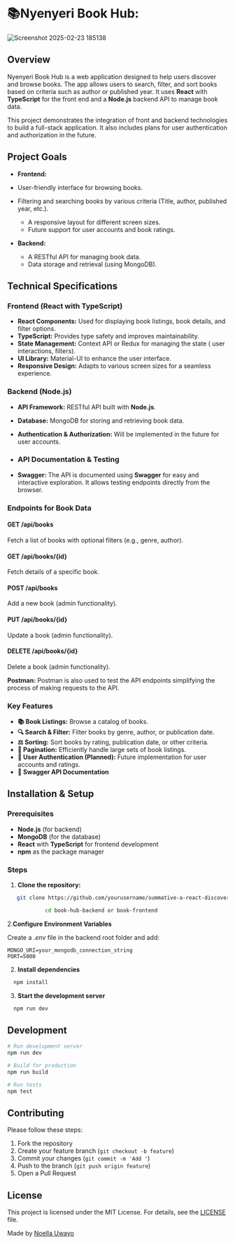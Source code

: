 # 📚Nyenyeri Book Hub: 

![Screenshot 2025-02-23 185138](https://github.com/user-attachments/assets/c4bedb63-446f-4678-a195-48b9b9dcce8e)


## Overview
Nyenyeri Book Hub is a web application designed to help users discover and browse books. The app allows users to search, filter, and sort books based on criteria such as author or  published year. It uses **React** with **TypeScript** for the front end and a **Node.js** backend API to manage book data. 

This project demonstrates the integration of front and backend technologies to build a full-stack application. It also includes plans for user authentication and authorization in the future.

## Project Goals

- **Frontend:**
 - User-friendly interface for browsing books.
- Filtering and searching books by various criteria (Title, author, published year, etc.).
  - A responsive layout for different screen sizes.
  - Future support for user accounts and book ratings.

- **Backend:**
  - A RESTful API for managing book data.
  - Data storage and retrieval (using MongoDB).

## Technical Specifications

### Frontend (React with TypeScript)

- **React Components:** Used for displaying book listings, book details, and filter options.
- **TypeScript:** Provides type safety and improves maintainability.
- **State Management:** Context API or Redux for managing the state ( user interactions, filters).
- **UI Library:** Material-UI to enhance the user interface.
- **Responsive Design:** Adapts to various screen sizes for a seamless experience.

### Backend (Node.js)

- **API Framework:** RESTful API built with **Node.js**.
- **Database:** MongoDB for storing and retrieving book data.
- **Authentication & Authorization:** Will be implemented in the future for user accounts.
  
- ### API Documentation & Testing
  
- **Swagger:** The API is documented using **Swagger** for easy and interactive exploration. It allows testing endpoints directly from the browser.

### Endpoints for Book Data

#### GET /api/books
Fetch a list of books with optional filters (e.g., genre, author).
#### GET /api/books/{id}
Fetch details of a specific book.
#### POST /api/books
Add a new book (admin functionality).
#### PUT /api/books/{id}
Update a book (admin functionality).
#### DELETE /api/books/{id}
Delete a book (admin functionality).

**Postman:** Postman is also used to test the API endpoints simplifying the process of making requests to the API.

### Key Features
- **📚 Book Listings:** Browse a catalog of books.
- **🔍 Search & Filter:** Filter books by genre, author, or publication date.
- **⚖️ Sorting:** Sort books by rating, publication date, or other criteria.
- **🔢 Pagination:** Efficiently handle large sets of book listings.
- **🔐 User Authentication (Planned):** Future implementation for user accounts and ratings.
- **📝 Swagger API Documentation**

## Installation & Setup

### Prerequisites

- **Node.js** (for backend)
- **MongoDB** (for the database)
- **React** with **TypeScript** for frontend development
- **npm**  as the package manager

### Steps

1. **Clone the repository:**

```bash
   git clone https://github.com/yourusername/summative-a-react-discovery-app-n-uwayo.git

            cd book-hub-backend or book-frontend
```

2.**Configure Environment Variables**

Create a *.env* file in the backend root folder and add:
 
 ```env
MONGO_URI=your_mongodb_connection_string
PORT=5000
```
2. **Install dependencies**

 ```bash
   npm install
   ``` 

3. **Start the development server**

 ```bash
   npm run dev
   ```
## Development

```bash
# Run development server
npm run dev
```

```bash
# Build for production
npm run build
```

```bash
# Run tests
npm test
```

## Contributing
Please follow these steps:

1. Fork the repository
2. Create your feature branch (`git checkout -b feature`)
3. Commit your changes (`git commit -m 'Add '`)
4. Push to the branch (`git push origin feature`)
5. Open a Pull Request

## License

This project is licensed under the MIT License. For details, see the [LICENSE](LICENSE) file.

Made by [Noella Uwayo](https://github.com/n-uwayo)
